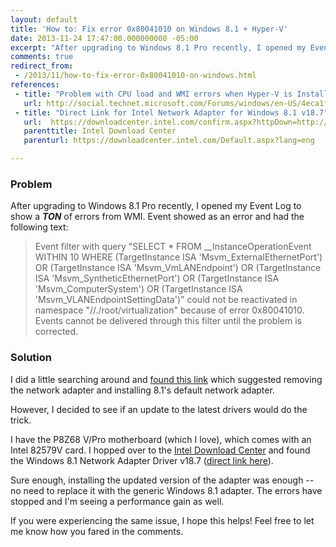 ```yaml
---
layout: default
title: 'How to: Fix error 0x80041010 on Windows 8.1 + Hyper-V'
date: 2013-11-24 17:47:00.000000000 -05:00
excerpt: "After upgrading to Windows 8.1 Pro recently, I opened my Event Log to show a TON of errors from WMI."
comments: true
redirect_from:
 - /2013/11/how-to-fix-error-0x80041010-on-windows.html
references: 
 - title: "Problem with CPU load and WMI errors when Hyper-V is Installed?"
   url: http://social.technet.microsoft.com/Forums/windows/en-US/4eca1f42-8630-48b4-85fa-e9569445d832/problem-with-cpu-load-and-wmi-errors-when-hyperv-is-installed
 - title: "Direct Link for Intel Network Adapter for Windows 8.1 v18.7"
   url:  https://downloadcenter.intel.com/confirm.aspx?httpDown=http://downloadmirror.intel.com/23071/eng/PROWinx64.exe&amp;lang=eng&amp;Dwnldid=23071&amp;DownloadType=Drivers&amp;OSFullname=Windows+8*
   parenttitle: Intel Download Center
   parenturl: https://downloadcenter.intel.com/Default.aspx?lang=eng

---
```

### Problem

After upgrading to Windows 8.1 Pro recently, I opened my Event Log to show a ***TON*** of errors from WMI. Event showed as an error and had the following text:

> Event filter with query "SELECT * FROM __InstanceOperationEvent WITHIN 10 WHERE (TargetInstance ISA 'Msvm_ExternalEthernetPort') OR (TargetInstance ISA 'Msvm_VmLANEndpoint') OR (TargetInstance ISA 'Msvm_SyntheticEthernetPort') OR (TargetInstance ISA 'Msvm_ComputerSystem') OR (TargetInstance ISA 'Msvm_VLANEndpointSettingData')" could not be reactivated in namespace "//./root/virtualization" because of error 0x80041010. Events cannot be delivered through this filter until the problem is corrected.

### Solution
I did a little searching around and [found this link][Forum link] which suggested removing the network adapter and installing 8.1's default network adapter.

However, I decided to see if an update to the latest drivers would do the trick.

I have the P8Z68 V/Pro motherboard (which I love), which comes with an Intel 82579V card. I hopped over to the [Intel Download Center][DL Center] and found the Windows 8.1 Network Adapter Driver v18.7 ([direct link here][Adapter Link]).

Sure enough, installing the updated version of the adapter was enough -- no need to replace it with the generic Windows 8.1 adapter. The errors have stopped and I'm seeing a performance gain as well. 

If you were experiencing the same issue, I hope this helps! Feel free to let me know how you fared in the comments.

[Forum link]: http://social.technet.microsoft.com/Forums/windows/en-US/4eca1f42-8630-48b4-85fa-e9569445d832/problem-with-cpu-load-and-wmi-errors-when-hyperv-is-installed

[DL Center]: https://downloadcenter.intel.com/Default.aspx?lang=eng
[Adapter Link]: https://downloadcenter.intel.com/confirm.aspx?httpDown=http://downloadmirror.intel.com/23071/eng/PROWinx64.exe&amp;lang=eng&amp;Dwnldid=23071&amp;DownloadType=Drivers&amp;OSFullname=Windows+8*
